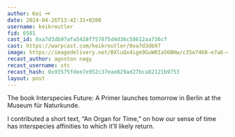 ```yaml
---
author: Kei 🗝️
date: 2024-04-26T13:42:31+0200
username: keikreutler
fid: 6581
cast_id: 0xa7d3db97afa5428f757875d4d36c58612aa736cf
cast: https://warpcast.com/keikreutler/0xa7d3db97
image: https://imagedelivery.net/BXluQx4ige9GuW0Ia56BHw/c35e7460-e7a6-4bc2-8195-cd3029b8d100/original
recast_author: agoston nagy
recast_username: stc
recast_hash: 0x93575fdee7e952c37eae829ad27bca82121b9753
layout: post
---
```

The book Interspecies Future: A Primer launches tomorrow in Berlin at the Museum für Naturkunde.  
  
I contributed a short text, “An Organ for Time,” on how our sense of time has interspecies affinities to which it’ll likely return.  

<img src='https://imagedelivery.net/BXluQx4ige9GuW0Ia56BHw/c35e7460-e7a6-4bc2-8195-cd3029b8d100/original' alt='' referrerpolicy='no-referrer'/>